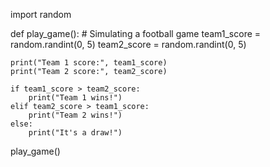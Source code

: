 import random

def play_game():
    # Simulating a football game
    team1_score = random.randint(0, 5)
    team2_score = random.randint(0, 5)
    
    print("Team 1 score:", team1_score)
    print("Team 2 score:", team2_score)
    
    if team1_score > team2_score:
        print("Team 1 wins!")
    elif team2_score > team1_score:
        print("Team 2 wins!")
    else:
        print("It's a draw!")

play_game()
